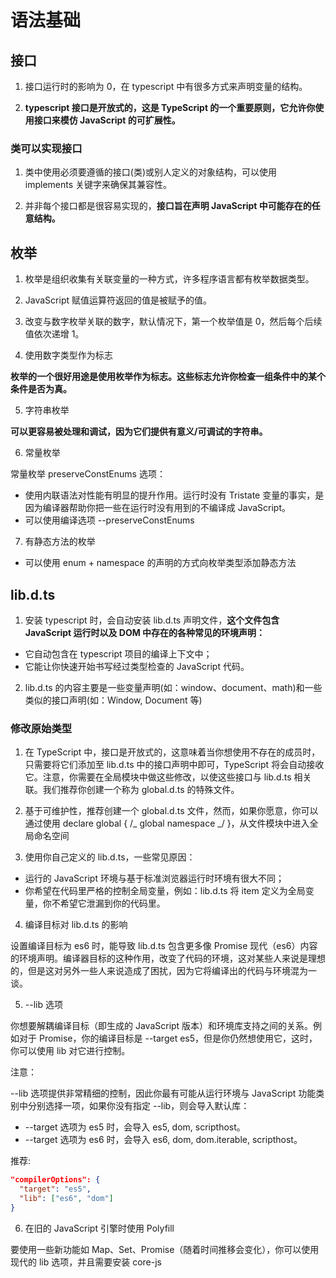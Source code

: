 # 语法基础

## 接口

1. 接口运行时的影响为 0，在 typescript 中有很多方式来声明变量的结构。

2. **typescript 接口是开放式的，这是 TypeScript 的一个重要原则，它允许你使用接口来模仿 JavaScript 的可扩展性。**

### 类可以实现接口

1. 类中使用必须要遵循的接口(类)或别人定义的对象结构，可以使用 implements 关键字来确保其兼容性。

2. 并非每个接口都是很容易实现的，**接口旨在声明 JavaScript 中可能存在的任意结构。**

## 枚举

1. 枚举是组织收集有关联变量的一种方式，许多程序语言都有枚举数据类型。

2. JavaScript 赋值运算符返回的值是被赋予的值。

3. 改变与数字枚举关联的数字，默认情况下，第一个枚举值是 0，然后每个后续值依次递增 1。

4. 使用数字类型作为标志

**枚举的一个很好用途是使用枚举作为标志。这些标志允许你检查一组条件中的某个条件是否为真。**

5. 字符串枚举

**可以更容易被处理和调试，因为它们提供有意义/可调试的字符串。**

6. 常量枚举

常量枚举 preserveConstEnums 选项：

- 使用内联语法对性能有明显的提升作用。运行时没有 Tristate 变量的事实，是因为编译器帮助你把一些在运行时没有用到的不编译成 JavaScript。
- 可以使用编译选项 --preserveConstEnums

7. 有静态方法的枚举

- 可以使用 enum + namespace 的声明的方式向枚举类型添加静态方法

## lib.d.ts

1. 安装 typescript 时，会自动安装 lib.d.ts 声明文件，**这个文件包含 JavaScript 运行时以及 DOM 中存在的各种常见的环境声明：**

- 它自动包含在 typescript 项目的编译上下文中；
- 它能让你快速开始书写经过类型检查的 JavaScript 代码。

2. lib.d.ts 的内容主要是一些变量声明(如：window、document、math)和一些类似的接口声明(如：Window, Document 等)

### 修改原始类型

1. 在 TypeScript 中，接口是开放式的，这意味着当你想使用不存在的成员时，只需要将它们添加至 lib.d.ts 中的接口声明中即可，TypeScript 将会自动接收它。注意，你需要在全局模块中做这些修改，以使这些接口与 lib.d.ts 相关联。我们推荐你创建一个称为 global.d.ts 的特殊文件。

2. 基于可维护性，推荐创建一个 global.d.ts 文件，然而，如果你愿意，你可以通过使用 declare global { /_ global namespace _/ }，从文件模块中进入全局命名空间

3. 使用你自己定义的 lib.d.ts，一些常见原因：

- 运行的 JavaScript 环境与基于标准浏览器运行时环境有很大不同；
- 你希望在代码里严格的控制全局变量，例如：lib.d.ts 将 item 定义为全局变量，你不希望它泄漏到你的代码里。

4. 编译目标对 lib.d.ts 的影响

设置编译目标为 es6 时，能导致 lib.d.ts 包含更多像 Promise 现代（es6）内容的环境声明。编译器目标的这种作用，改变了代码的环境，这对某些人来说是理想的，但是这对另外一些人来说造成了困扰，因为它将编译出的代码与环境混为一谈。

5. --lib 选项

你想要解耦编译目标（即生成的 JavaScript 版本）和环境库支持之间的关系。例如对于 Promise，你的编译目标是 --target es5，但是你仍然想使用它，这时，你可以使用 lib 对它进行控制。

注意：

--lib 选项提供非常精细的控制，因此你最有可能从运行环境与 JavaScript 功能类别中分别选择一项，如果你没有指定 --lib，则会导入默认库：

- --target 选项为 es5 时，会导入 es5, dom, scripthost。
- --target 选项为 es6 时，会导入 es6, dom, dom.iterable, scripthost。

推荐:

```json
"compilerOptions": {
  "target": "es5",
  "lib": ["es6", "dom"]
}
```

6. 在旧的 JavaScript 引擎时使用 Polyfill

要使用一些新功能如 Map、Set、Promise（随着时间推移会变化），你可以使用现代的 lib 选项，并且需要安装 core-js
